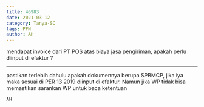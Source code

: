 ```yaml
---
title: 46983
date: 2021-03-12
category: Tanya-SC
tags: PPN
author: AH
---
```


mendapat invoice dari PT POS atas biaya jasa pengiriman, apakah perlu diinput di efaktur ?

---

pastikan terlebih dahulu apakah dokumennya berupa SPBMCP, jika iya maka sesuai di PER 13 2019 diinput di efaktur. Namun jika WP tidak bisa memastikan sarankan WP untuk baca ketentuan

`AH`
